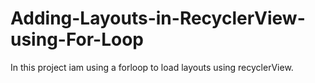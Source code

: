 # Adding-Layouts-in-RecyclerView-using-For-Loop
In this project iam using a forloop to load layouts using recyclerView.
